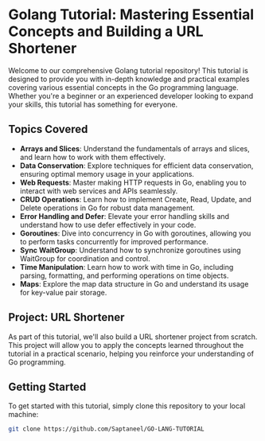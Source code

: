 # Golang Tutorial: Mastering Essential Concepts and Building a URL Shortener

Welcome to our comprehensive Golang tutorial repository! This tutorial is designed to provide you with in-depth knowledge and practical examples covering various essential concepts in the Go programming language. Whether you're a beginner or an experienced developer looking to expand your skills, this tutorial has something for everyone.

## Topics Covered

- **Arrays and Slices**: Understand the fundamentals of arrays and slices, and learn how to work with them effectively.
- **Data Conservation**: Explore techniques for efficient data conservation, ensuring optimal memory usage in your applications.
- **Web Requests**: Master making HTTP requests in Go, enabling you to interact with web services and APIs seamlessly.
- **CRUD Operations**: Learn how to implement Create, Read, Update, and Delete operations in Go for robust data management.
- **Error Handling and Defer**: Elevate your error handling skills and understand how to use defer effectively in your code.
- **Goroutines**: Dive into concurrency in Go with goroutines, allowing you to perform tasks concurrently for improved performance.
- **Sync WaitGroup**: Understand how to synchronize goroutines using WaitGroup for coordination and control.
- **Time Manipulation**: Learn how to work with time in Go, including parsing, formatting, and performing operations on time objects.
- **Maps**: Explore the map data structure in Go and understand its usage for key-value pair storage.

## Project: URL Shortener

As part of this tutorial, we'll also build a URL shortener project from scratch. This project will allow you to apply the concepts learned throughout the tutorial in a practical scenario, helping you reinforce your understanding of Go programming.

## Getting Started

To get started with this tutorial, simply clone this repository to your local machine:

```bash
git clone https://github.com/Saptaneel/GO-LANG-TUTORIAL
